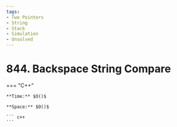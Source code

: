 ```yaml
---
tags:
- Two Pointers
- String
- Stack
- Simulation
- Unsolved
---
```



# 844. Backspace String Compare

=== "C++"

    **Time:** $O()$

    **Space:** $O()$

    ``` c++
    ```